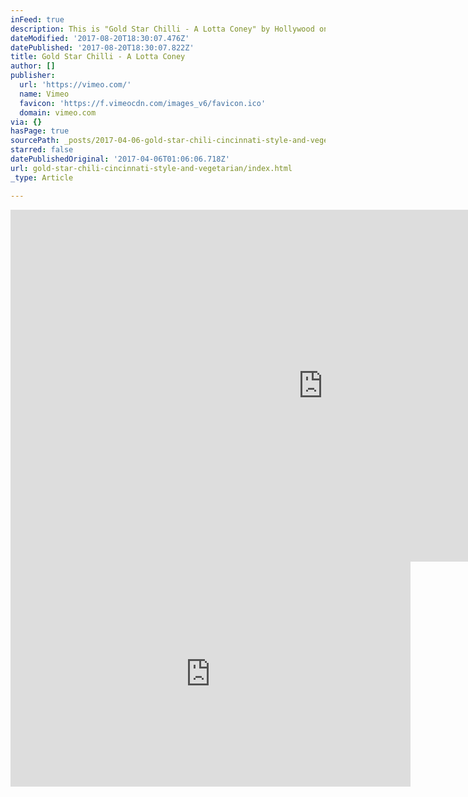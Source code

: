 ```yaml
---
inFeed: true
description: This is "Gold Star Chilli - A Lotta Coney" by Hollywood on Vimeo
dateModified: '2017-08-20T18:30:07.476Z'
datePublished: '2017-08-20T18:30:07.822Z'
title: Gold Star Chilli - A Lotta Coney
author: []
publisher:
  url: 'https://vimeo.com/'
  name: Vimeo
  favicon: 'https://f.vimeocdn.com/images_v6/favicon.ico'
  domain: vimeo.com
via: {}
hasPage: true
sourcePath: _posts/2017-04-06-gold-star-chili-cincinnati-style-and-vegetarian.md
starred: false
datePublishedOriginal: '2017-04-06T01:06:06.718Z'
url: gold-star-chili-cincinnati-style-and-vegetarian/index.html
_type: Article

---
```

<iframe src="https://cdn.embedly.com/widgets/media.html?src=https%3A%2F%2Fplayer.vimeo.com%2Fvideo%2F230292013&amp;url=https%3A%2F%2Fvimeo.com%2F230292013&amp;image=https%3A%2F%2Fi.vimeocdn.com%2Fvideo%2F650824023_1280.jpg&amp;key=b7d04c9b404c499eba89ee7072e1c4f7&amp;type=text%2Fhtml&amp;schema=vimeo" width="1000" height="563" scrolling="no" frameborder="0" allowfullscreen="" style=""></iframe>

<iframe src="https://cdn.embedly.com/widgets/media.html?src=https%3A%2F%2Fwww.youtube.com%2Fembed%2FCOkDm5h-x40%3Ffeature%3Doembed&amp;url=http%3A%2F%2Fwww.youtube.com%2Fwatch%3Fv%3DCOkDm5h-x40&amp;image=https%3A%2F%2Fi.ytimg.com%2Fvi%2FCOkDm5h-x40%2Fhqdefault.jpg&amp;key=b7d04c9b404c499eba89ee7072e1c4f7&amp;type=text%2Fhtml&amp;schema=youtube" width="640" height="360" scrolling="no" frameborder="0" allowfullscreen="" style=""></iframe>